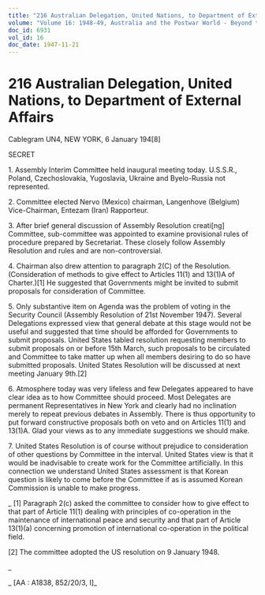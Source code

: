 ```yaml
---
title: "216 Australian Delegation, United Nations, to Department of External Affairs"
volume: "Volume 16: 1948-49, Australia and the Postwar World - Beyond the Region"
doc_id: 6931
vol_id: 16
doc_date: 1947-11-21
---
```


# 216 Australian Delegation, United Nations, to Department of External Affairs

Cablegram UN4, NEW YORK, 6 January 194[8]

SECRET

1\. Assembly Interim Committee held inaugural meeting today. U.S.S.R., Poland, Czechoslovakia, Yugoslavia, Ukraine and Byelo-Russia not represented.

2\. Committee elected Nervo (Mexico) chairman, Langenhove (Belgium) Vice-Chairman, Entezam (Iran) Rapporteur.

3\. After brief general discussion of Assembly Resolution creati[ng] Committee, sub-committee was appointed to examine provisional rules of procedure prepared by Secretariat. These closely follow Assembly Resolution and rules and are non-controversial.

4\. Chairman also drew attention to paragraph 2(C) of the Resolution. (Consideration of methods to give effect to Articles 11(1) and 13(1)A of Charter.)[1] He suggested that Governments might be invited to submit proposals for consideration of Committee.

5\. Only substantive item on Agenda was the problem of voting in the Security Council (Assembly Resolution of 21st November 1947). Several Delegations expressed view that general debate at this stage would not be useful and suggested that time should be afforded for Governments to submit proposals. United States tabled resolution requesting members to submit proposals on or before 15th March, such proposals to be circulated and Committee to take matter up when all members desiring to do so have submitted proposals. United States Resolution will be discussed at next meeting January 9th.[2]

6\. Atmosphere today was very lifeless and few Delegates appeared to have clear idea as to how Committee should proceed. Most Delegates are permanent Representatives in New York and clearly had no inclination merely to repeat previous debates in Assembly. There is thus opportunity to put forward constructive proposals both on veto and on Articles 11(1) and 13(1)A. Glad your views as to any immediate suggestions we should make.

7\. United States Resolution is of course without prejudice to consideration of other questions by Committee in the interval. United States view is that it would be inadvisable to create work for the Committee artificially. In this connection we understand United States assessment is that Korean question is likely to come before the Committee if as is assumed Korean Commission is unable to make progress.

_ [1] Paragraph 2(c) asked the committee to consider how to give effect to that part of Article 11(1) dealing with principles of co-operation in the maintenance of international peace and security and that part of Article 13(1)(a) concerning promotion of international co-operation in the political field.

[2] The committee adopted the US resolution on 9 January 1948.

_

_ [AA : A1838, 852/20/3, I]_
